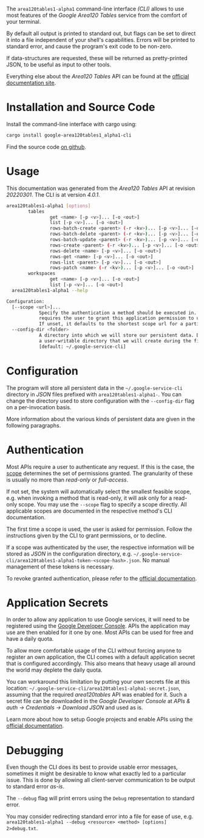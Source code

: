 <!---
DO NOT EDIT !
This file was generated automatically from 'src/generator/templates/cli/README.md.mako'
DO NOT EDIT !
-->
The `area120tables1-alpha1` command-line interface *(CLI)* allows to use most features of the *Google Area120 Tables* service from the comfort of your terminal.

By default all output is printed to standard out, but flags can be set to direct it into a file independent of your shell's
capabilities. Errors will be printed to standard error, and cause the program's exit code to be non-zero.

If data-structures are requested, these will be returned as pretty-printed JSON, to be useful as input to other tools.

Everything else about the *Area120 Tables* API can be found at the
[official documentation site](https://support.google.com/area120-tables/answer/10011390).

# Installation and Source Code

Install the command-line interface with cargo using:

```bash
cargo install google-area120tables1_alpha1-cli
```

Find the source code [on github](https://github.com/Byron/google-apis-rs/tree/main/gen/area120tables1_alpha1-cli).

# Usage

This documentation was generated from the *Area120 Tables* API at revision *20220301*. The CLI is at version *4.0.1*.

```bash
area120tables1-alpha1 [options]
        tables
                get <name> [-p <v>]... [-o <out>]
                list [-p <v>]... [-o <out>]
                rows-batch-create <parent> (-r <kv>)... [-p <v>]... [-o <out>]
                rows-batch-delete <parent> (-r <kv>)... [-p <v>]... [-o <out>]
                rows-batch-update <parent> (-r <kv>)... [-p <v>]... [-o <out>]
                rows-create <parent> (-r <kv>)... [-p <v>]... [-o <out>]
                rows-delete <name> [-p <v>]... [-o <out>]
                rows-get <name> [-p <v>]... [-o <out>]
                rows-list <parent> [-p <v>]... [-o <out>]
                rows-patch <name> (-r <kv>)... [-p <v>]... [-o <out>]
        workspaces
                get <name> [-p <v>]... [-o <out>]
                list [-p <v>]... [-o <out>]
  area120tables1-alpha1 --help

Configuration:
  [--scope <url>]...
            Specify the authentication a method should be executed in. Each scope
            requires the user to grant this application permission to use it.
            If unset, it defaults to the shortest scope url for a particular method.
  --config-dir <folder>
            A directory into which we will store our persistent data. Defaults to
            a user-writable directory that we will create during the first invocation.
            [default: ~/.google-service-cli]

```

# Configuration

The program will store all persistent data in the `~/.google-service-cli` directory in *JSON* files prefixed with `area120tables1-alpha1-`.  You can change the directory used to store configuration with the `--config-dir` flag on a per-invocation basis.

More information about the various kinds of persistent data are given in the following paragraphs.

# Authentication

Most APIs require a user to authenticate any request. If this is the case, the [scope][scopes] determines the 
set of permissions granted. The granularity of these is usually no more than *read-only* or *full-access*.

If not set, the system will automatically select the smallest feasible scope, e.g. when invoking a
method that is read-only, it will ask only for a read-only scope. 
You may use the `--scope` flag to specify a scope directly. 
All applicable scopes are documented in the respective method's CLI documentation.

The first time a scope is used, the user is asked for permission. Follow the instructions given 
by the CLI to grant permissions, or to decline.

If a scope was authenticated by the user, the respective information will be stored as *JSON* in the configuration
directory, e.g. `~/.google-service-cli/area120tables1-alpha1-token-<scope-hash>.json`. No manual management of these tokens
is necessary.

To revoke granted authentication, please refer to the [official documentation][revoke-access].

# Application Secrets

In order to allow any application to use Google services, it will need to be registered using the 
[Google Developer Console][google-dev-console]. APIs the application may use are then enabled for it
one by one. Most APIs can be used for free and have a daily quota.

To allow more comfortable usage of the CLI without forcing anyone to register an own application, the CLI
comes with a default application secret that is configured accordingly. This also means that heavy usage
all around the world may deplete the daily quota.

You can workaround this limitation by putting your own secrets file at this location: 
`~/.google-service-cli/area120tables1-alpha1-secret.json`, assuming that the required *area120tables* API 
was enabled for it. Such a secret file can be downloaded in the *Google Developer Console* at 
*APIs & auth -> Credentials -> Download JSON* and used as is.

Learn more about how to setup Google projects and enable APIs using the [official documentation][google-project-new].


# Debugging

Even though the CLI does its best to provide usable error messages, sometimes it might be desirable to know
what exactly led to a particular issue. This is done by allowing all client-server communication to be 
output to standard error *as-is*.

The `--debug` flag will print errors using the `Debug` representation to standard error.

You may consider redirecting standard error into a file for ease of use, e.g. `area120tables1-alpha1 --debug <resource> <method> [options] 2>debug.txt`.


[scopes]: https://developers.google.com/+/api/oauth#scopes
[revoke-access]: http://webapps.stackexchange.com/a/30849
[google-dev-console]: https://console.developers.google.com/
[google-project-new]: https://developers.google.com/console/help/new/
